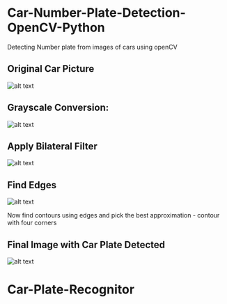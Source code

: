 # Car-Number-Plate-Detection-OpenCV-Python
Detecting Number plate from images of cars using openCV

## Original Car Picture
![alt text](https://github.com/Aqsa-K/Car-Number-Plate-Detection-OpenCV-Python/blob/master/pictures/Car_Image_1.jpg?raw=true)

## Grayscale Conversion:
![alt text](https://github.com/Aqsa-K/Car-Number-Plate-Detection-OpenCV-Python/blob/master/pictures/1%20-%20Grayscale%20Conversion.jpg?raw=true)

## Apply Bilateral Filter
![alt text](https://github.com/Aqsa-K/Car-Number-Plate-Detection-OpenCV-Python/blob/master/pictures/2%20-%20Bilateral%20Filter.jpg?raw=true)

## Find Edges
![alt text](https://github.com/Aqsa-K/Car-Number-Plate-Detection-OpenCV-Python/blob/master/pictures/3%20-%20Canny%20Edges.jpg?raw=true)

Now find contours using edges and pick the best approximation - contour with four corners

## Final Image with Car Plate Detected
![alt text](https://github.com/Aqsa-K/Car-Number-Plate-Detection-OpenCV-Python/blob/master/pictures/Final%20Image%20With%20Number%20Plate%20Detected.jpg?raw=true)
# Car-Plate-Recognitor
